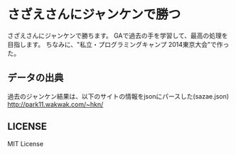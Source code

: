 # さざえさんにジャンケンで勝つ
さざえさんにジャンケンで勝ちます。
GAで過去の手を学習して、最高の処理を目指します。
ちなみに、"私立・プログラミングキャンプ 2014東京大会"で作った。

## データの出典
過去のジャンケン結果は、以下のサイトの情報をjsonにパースした(sazae.json)
http://park11.wakwak.com/~hkn/

## LICENSE
MIT License
